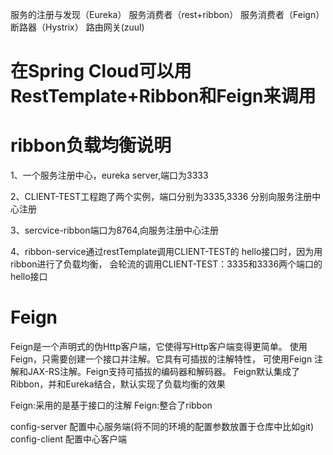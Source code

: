 服务的注册与发现（Eureka）
服务消费者（rest+ribbon）
服务消费者（Feign）
断路器（Hystrix）
路由网关(zuul)


在Spring Cloud可以用RestTemplate+Ribbon和Feign来调用
===

ribbon负载均衡说明
===
1、一个服务注册中心，eureka server,端口为3333

2、CLIENT-TEST工程跑了两个实例，端口分别为3335,3336
分别向服务注册中心注册

3、sercvice-ribbon端口为8764,向服务注册中心注册

4、ribbon-service通过restTemplate调用CLIENT-TEST的
hello接口时，因为用ribbon进行了负载均衡，
会轮流的调用CLIENT-TEST：3335和3336两个端口的hello接口



Feign
===

Feign是一个声明式的伪Http客户端，它使得写Http客户端变得更简单。
使用Feign，只需要创建一个接口并注解。它具有可插拔的注解特性，
可使用Feign 注解和JAX-RS注解。Feign支持可插拔的编码器和解码器。
Feign默认集成了Ribbon，并和Eureka结合，默认实现了负载均衡的效果

Feign:采用的是基于接口的注解
Feign:整合了ribbon

config-server 配置中心服务端(将不同的环境的配置参数放置于仓库中比如git)
config-client 配置中心客户端

